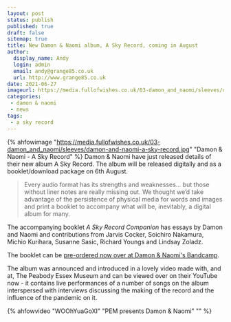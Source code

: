 ```yaml
---
layout: post
status: publish
published: true
draft: false
sitemap: true
title: New Damon & Naomi album, A Sky Record, coming in August
author:
  display_name: Andy
  login: admin
  email: andy@grange85.co.uk
  url: http://www.grange85.co.uk
date: 2021-06-27
imageurl: https://media.fullofwishes.co.uk/03-damon_and_naomi/sleeves/damon-and-naomi-a-sky-record.jpg
categories:
 - damon & naomi
 - news
tags:
 - a sky record
---
```

{% ahfowimage "https://media.fullofwishes.co.uk/03-damon_and_naomi/sleeves/damon-and-naomi-a-sky-record.jpg" "Damon & Naomi - A Sky Record" %}
Damon & Naomi have just released details of their new album A Sky Record. The album will be released digitally and as a booklet/download package on 6th August.

> Every audio format has its strengths and weaknesses… but those without liner notes are really missing out. We thought we’d take advantage of the persistence of physical media for words and images and print a booklet to accompany what will be, inevitably, a digital album for many. 

The accompanying booklet _A Sky Record Companion_ has essays by Damon and Naomi and contributions from Jarvis Cocker, Soichiro Nakamura, Michio Kurihara, Susanne Sasic, Richard Youngs and Lindsay Zoladz.

The booklet can be [pre-ordered now over at Damon & Naomi's Bandcamp](https://damonandnaomi.bandcamp.com/album/a-sky-record).

The album was announced and introduced in a lovely video made with, and at, The Peabody Essex Museum and can be viewed over on their YouTube now - it contains live performances of a number of songs on the album interspersed with interviews discussing the making of the record and the influence of the pandemic on it.

{% ahfowvideo "WOOhYuaGoXI" "PEM presents Damon & Naomi" "" %}
